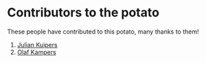 # Contributors to the potato

These people have contributed to this potato, many thanks to them!

1. [Julian Kuipers](/profiles/julian.md)
2. [Olaf Kampers](/profiles/olaf.md)